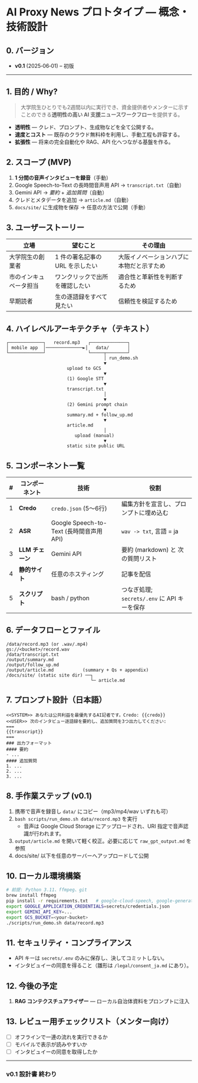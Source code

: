 # AI Proxy News プロトタイプ ― 概念・技術設計

## 0. バージョン

* **v0.1** (2025‑06‑01) – 初版

---

## 1. 目的 / Why?

> 大学院生ひとりでも2週間以内に実行でき、資金提供者やメンターに示すことのできる**透明性の高い AI 支援ニュースワークフロー**を提供する。

* **透明性** ― クレド、プロンプト、生成物などを全て公開する。
* **速度とコスト** ― 既存のクラウド無料枠を利用し、手動工程も許容する。
* **拡張性** ― 将来の完全自動化や RAG、API 化へつながる基盤を作る。

## 2. スコープ (MVP)

1. **1 分間の音声インタビューを録音**（手動）
2. Google Speech-to-Text の長時間音声用 API → `transcript.txt`（自動）
3. Gemini API → *要約* + *追加質問*（自動）
4. クレドとメタデータを追加 → `article.md`（自動）
5. `docs/site/` に生成物を保存 → 任意の方法で公開（手動）

## 3. ユーザーストーリー

| 立場                 | 望むこと                              | その理由                                   |
| -------------------- | ------------------------------------ | ------------------------------------------ |
| 大学院生の創業者     | 1 件の署名記事の URL を示したい        | 大阪イノベーションハブに本物だと示すため   |
| 市のインキュベータ担当 | ワンクリックで出所を確認したい        | 適合性と革新性を判断するため               |
| 早期読者             | 生の逐語録をすべて見たい               | 信頼性を検証するため                       |

## 4. ハイレベルアーキテクチャ（テキスト）

```
┌─────────────┐   record.mp3   ┌──────────────┐
│ mobile app  │──────────────►│   data/       │
└─────────────┘                └─────┬────────┘
                                     │ run_demo.sh
                                     ▼
                       upload to GCS
                                     ▼
                       (1) Google STT
                                     ▼
                       transcript.txt
                                     │
                                     ▼
                       (2) Gemini prompt chain
                                     ▼
                       summary.md + follow_up.md
                                     ▼
                       article.md
                                     │
                          upload (manual)
                                     ▼
                       static site public URL
```

## 5. コンポーネント一覧

| # | コンポーネント   | 技術                         | 役割                                       |
| - | --------------- | --------------------------- | ----------------------------------------- |
| 1 | **Credo**       | `credo.json` (5～6行)       | 編集方針を宣言し、プロンプトに埋め込む |
| 2 | **ASR**         | Google Speech-to-Text (長時間音声用 API)            | `wav -> txt`, 言語 = ja                   |
| 3 | **LLM チェーン** | Gemini API  | 要約 (markdown) と 次の質問リスト          |
| 4 | **静的サイト**   | 任意のホスティング               | 記事を配信                         |
| 5 | **スクリプト**   | bash / python              | つなぎ処理; `secrets/.env` に API キーを保存 |

## 6. データフローとファイル

```
/data/record.mp3 (or .wav/.mp4)
gs://<bucket>/record.wav
/data/transcript.txt
/output/summary.md
/output/follow_up.md
/output/article.md           (summary + Qs + appendix)
/docs/site/ (static site dir) ──┐
                                └─ article.md
```

## 7. プロンプト設計（日本語）

```text
<<SYSTEM>> あなたは公共利益を最優先するAI記者です。Credo: {{credo}}
<<USER>> 次のインタビュー逐語録を要約し、追加質問を3つ出力してください:
===
{{transcript}}
===
### 出力フォーマット
#### 要約
- ...
#### 追加質問
1. ...
2. ...
3. ...
```

## 8. 手作業ステップ (v0.1)

1. 携帯で音声を録音し `data/` にコピー（mp3/mp4/wav いずれも可）
2. `bash scripts/run_demo.sh data/record.mp3` を実行
   - 音声は Google Cloud Storage にアップロードされ、URI 指定で音声認識が行われます。
3. `output/article.md` を開いて軽く校正。必要に応じて `raw_gpt_output.md` を参照
4. docs/site/ 以下を任意のサーバーへアップロードして公開

## 10. ローカル環境構築

```bash
# 前提: Python 3.11、ffmpeg、git
brew install ffmpeg
pip install -r requirements.txt   # google-cloud-speech, google-generativeai, python-dotenv, google-cloud-storage
export GOOGLE_APPLICATION_CREDENTIALS=secrets/credentials.json
export GEMINI_API_KEY=...
export GCS_BUCKET=<your-bucket>
./scripts/run_demo.sh data/record.mp3
```

## 11. セキュリティ・コンプライアンス

* API キーは `secrets/.env` のみに保存し、決してコミットしない。
* インタビュイーの同意を得ること（雛形は `/legal/consent_ja.md` にあり）。

## 12. 今後の予定

1. **RAG コンテクスチュアライザー** ― ローカル自治体資料をプロンプトに注入

## 13. レビュー用チェックリスト（メンター向け）

* [ ] オフラインで一連の流れを実行できるか
* [ ] モバイルで表示が読みやすいか
* [ ] インタビュイーの同意を取得したか

---

### v0.1 設計書 終わり
